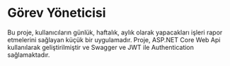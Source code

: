 # Görev Yöneticisi
Bu proje, kullanıcıların günlük, haftalık, aylık olarak yapacakları işleri rapor etmelerini sağlayan küçük bir uygulamadır. Proje, ASP.NET Core Web Api kullanılarak geliştirilmiştir ve Swagger ve JWT ile Authentication sağlamaktadır.

